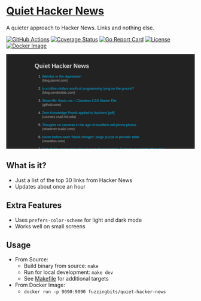 # [Quiet Hacker News](https://quiet-hacker-news.appbyte.net/)

A quieter approach to Hacker News. Links and nothing else.

[![GitHub Actions](https://github.com/fuzzingbits/quiet-hacker-news/workflows/Go/badge.svg)](https://github.com/fuzzingbits/quiet-hacker-news/actions)
[![Coverage Status](https://coveralls.io/repos/github/fuzzingbits/quiet-hacker-news/badge.svg?branch=main)](https://coveralls.io/github/fuzzingbits/quiet-hacker-news?branch=main)
[![Go Report Card](https://goreportcard.com/badge/github.com/fuzzingbits/quiet-hacker-news)](https://goreportcard.com/report/github.com/fuzzingbits/quiet-hacker-news)
[![License](https://img.shields.io/github/license/fuzzingbits/quiet-hacker-news)](https://github.com/fuzzingbits/quiet-hacker-news/blob/main/LICENSE)
[![Docker Image](https://img.shields.io/badge/container-Docker-blue)](https://hub.docker.com/r/fuzzingbits/quiet-hacker-news)

![screenshot](/ops/screenshot.png)

## What is it?
- Just a list of the top 30 links from Hacker News
- Updates about once an hour

## Extra Features
- Uses `prefers-color-scheme` for light and dark mode
- Works well on small screens

## Usage
- From Source:
    - Build binary from source: `make`
    - Run for local development: `make dev`
    - See [Makefile](/Makefile) for additional targets
- From Docker Image:
    - `docker run -p 9090:9090 fuzzingbits/quiet-hacker-news`
